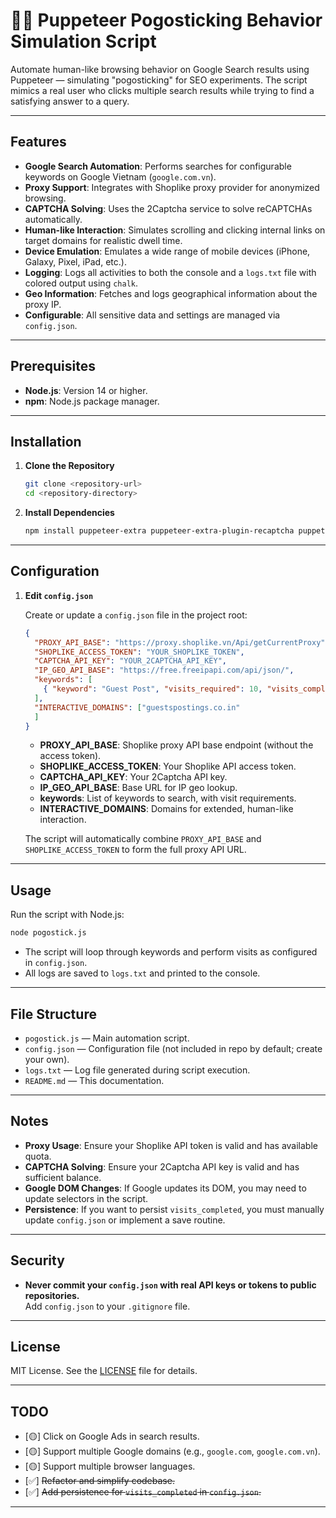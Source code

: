 # 🕵️‍♂️ Puppeteer Pogosticking Behavior Simulation Script

Automate human-like browsing behavior on Google Search results using Puppeteer — simulating "pogosticking" for SEO experiments. The script mimics a real user who clicks multiple search results while trying to find a satisfying answer to a query.

---

## Features

- **Google Search Automation**: Performs searches for configurable keywords on Google Vietnam (`google.com.vn`).
- **Proxy Support**: Integrates with Shoplike proxy provider for anonymized browsing.
- **CAPTCHA Solving**: Uses the 2Captcha service to solve reCAPTCHAs automatically.
- **Human-like Interaction**: Simulates scrolling and clicking internal links on target domains for realistic dwell time.
- **Device Emulation**: Emulates a wide range of mobile devices (iPhone, Galaxy, Pixel, iPad, etc.).
- **Logging**: Logs all activities to both the console and a `logs.txt` file with colored output using `chalk`.
- **Geo Information**: Fetches and logs geographical information about the proxy IP.
- **Configurable**: All sensitive data and settings are managed via `config.json`.

---

## Prerequisites

- **Node.js**: Version 14 or higher.
- **npm**: Node.js package manager.

---

## Installation

1. **Clone the Repository**
   ```bash
   git clone <repository-url>
   cd <repository-directory>
   ```

2. **Install Dependencies**
   ```bash
   npm install puppeteer-extra puppeteer-extra-plugin-recaptcha puppeteer-extra-plugin-stealth axios chalk
   ```

---

## Configuration

1. **Edit `config.json`**

   Create or update a `config.json` file in the project root:

   ```json
   {
     "PROXY_API_BASE": "https://proxy.shoplike.vn/Api/getCurrentProxy",
     "SHOPLIKE_ACCESS_TOKEN": "YOUR_SHOPLIKE_TOKEN",
     "CAPTCHA_API_KEY": "YOUR_2CAPTCHA_API_KEY",
     "IP_GEO_API_BASE": "https://free.freeipapi.com/api/json/",
     "keywords": [
       { "keyword": "Guest Post", "visits_required": 10, "visits_completed": 0 }
     ],
     "INTERACTIVE_DOMAINS": ["guestspostings.co.in"
     ]
   }
   ```

   - **PROXY_API_BASE**: Shoplike proxy API base endpoint (without the access token).
   - **SHOPLIKE_ACCESS_TOKEN**: Your Shoplike API access token.
   - **CAPTCHA_API_KEY**: Your 2Captcha API key.
   - **IP_GEO_API_BASE**: Base URL for IP geo lookup.
   - **keywords**: List of keywords to search, with visit requirements.
   - **INTERACTIVE_DOMAINS**: Domains for extended, human-like interaction.

   The script will automatically combine `PROXY_API_BASE` and `SHOPLIKE_ACCESS_TOKEN` to form the full proxy API URL.

---

## Usage

Run the script with Node.js:

```bash
node pogostick.js
```

- The script will loop through keywords and perform visits as configured in `config.json`.
- All logs are saved to `logs.txt` and printed to the console.

---

## File Structure

- `pogostick.js` — Main automation script.
- `config.json` — Configuration file (not included in repo by default; create your own).
- `logs.txt` — Log file generated during script execution.
- `README.md` — This documentation.

---

## Notes

- **Proxy Usage**: Ensure your Shoplike API token is valid and has available quota.
- **CAPTCHA Solving**: Ensure your 2Captcha API key is valid and has sufficient balance.
- **Google DOM Changes**: If Google updates its DOM, you may need to update selectors in the script.
- **Persistence**: If you want to persist `visits_completed`, you must manually update `config.json` or implement a save routine.

---

## Security

- **Never commit your `config.json` with real API keys or tokens to public repositories.**  
  Add `config.json` to your `.gitignore` file.

---

## License

MIT License. See the [LICENSE](LICENSE) file for details.

---

## TODO

- [🟡] Click on Google Ads in search results.
- [🟡] Support multiple Google domains (e.g., `google.com`, `google.com.vn`).
- [🟡] Support multiple browser languages.
- [✅] ~~Refactor and simplify codebase.~~
- [✅] ~~Add persistence for `visits_completed` in `config.json`.~~

---